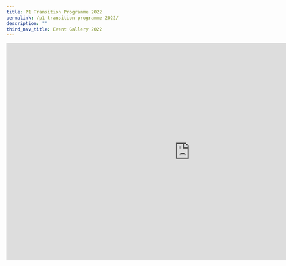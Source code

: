 ```yaml
---
title: P1 Transition Programme 2022
permalink: /p1-transition-programme-2022/
description: ""
third_nav_title: Event Gallery 2022
---
```

<iframe allowfullscreen="true" height="569" width="960" frameborder="0" src="https://docs.google.com/presentation/d/e/2PACX-1vTzQL7NwyC_jGAz-H0qhPR0FdwsX9NA-0LyxIlpBWSOm6Vj7CtQ1Tup62ksgBjbRJTZNH28TLangMw3/embed?start=true&amp;loop=true&amp;delayms=5000"></iframe>
